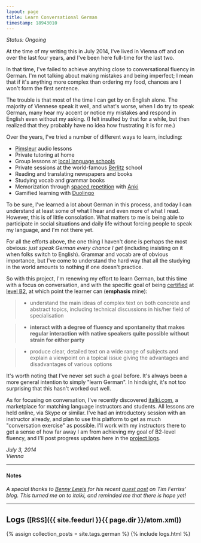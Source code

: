 ```yaml
---
layout: page
title: Learn Conversational German
timestamp: 18943010
---
```


_Status: Ongoing_

At the time of my writing this in July 2014, I've lived in Vienna off and on over the last four years, and I've been here full-time for the last two.

In that time, I've failed to achieve anything close to conversational fluency in German. I'm not talking about making mistakes and being imperfect; I mean that if it's anything more complex than ordering my food, chances are I won't form the first sentence.

The trouble is that most of the time I can get by on English alone. The majority of Viennese speak it well, and what's worse, when I do try to speak German, many hear my accent or notice my mistakes and respond in English even without my asking. (I felt insulted by that for a while, but then realized that they probably have no idea how frustrating it is for me.)

Over the years, I've tried a number of different ways to learn, including:

 - [Pimsleur](https://en.wikipedia.org/wiki/Pimsleur_language_learning_system) audio lessons
 - Private tutoring at home
 - Group lessons at [local language schools](http://www.alpha.at)
 - Private sessions at the world-famous [Berlitz](https://en.wikipedia.org/wiki/Berlitz_Corporation) school
 - Reading and translating newspapers and books
 - Studying vocab and grammar books
 - Memorization through [spaced repetition](https://en.wikipedia.org/wiki/Spaced_repetition) with [Anki](https://en.wikipedia.org/wiki/Anki_(software))
 - Gamified learning with [Duolingo](https://en.wikipedia.org/wiki/Duolingo)

To be sure, I've learned a lot about German in this process, and today I can understand at least some of what I hear and even more of what I read. However, this is of little consolation. What matters to me is being able to participate in social situations and daily life without forcing people to speak my language, and I'm not there yet.

For all the efforts above, the one thing I haven't done is perhaps the most obvious: _just speak German every chance I get_ (including insisting on it when folks switch to English). Grammar and vocab are of obvious importance, but I've come to understand the hard way that all the studying in the world amounts to nothing if one doesn't practice.

So with this project, I'm renewing my effort to learn German, but this time with a focus on conversation, and with the specific goal of being [certified](https://en.wikipedia.org/wiki/Goethe-Institut#Exams) at [level B2](https://en.wikipedia.org/wiki/Common_European_Framework_of_Reference_for_Languages#Common_reference_levels), at which point the learner can (**emphasis** mine):

 > - understand the main ideas of complex text on both concrete and abstract topics, including technical discussions in his/her field of specialisation

 > - **interact with a degree of fluency and spontaneity that makes regular interaction with native speakers quite possible without strain for either party**

 > - produce clear, detailed text on a wide range of subjects and explain a viewpoint on a topical issue giving the advantages and disadvantages of various options

It's worth noting that I've never set such a goal before. It's always been a more general intention to simply "learn German". In hindsight, it's not too surprising that this hasn't worked out well.

As for focusing on conversation, I've recently discovered [italki.com](http://italki.com), a marketplace for matching language instructors and students. All lessons are held online, via Skype or similar. I've had an introductory session with an instructor already, and plan to use this platform to get as much "conversation exercise" as possible. I'll work with my instructors there to get a sense of how far away I am from achieving my goal of B2-level fluency, and I'll post progress updates here in the [project logs](#logs).

_July 3, 2014<br/>
Vienna_

----

#### Notes

_A special thanks to [Benny Lewis](http://www.fluentin3months.com) for his recent [guest post](http://fourhourworkweek.com/2014/03/21/how-to-learn-a-foreign-language-2/) on Tim Ferriss' blog. This turned me on to italki, and reminded me that there is hope yet!_

----

## Logs <small>([RSS]({{ site.feedurl }}{{ page.dir }}/atom.xml))</small><a name="logs"/>

{% assign collection_posts = site.tags.german %}
{% include logs.html %}

